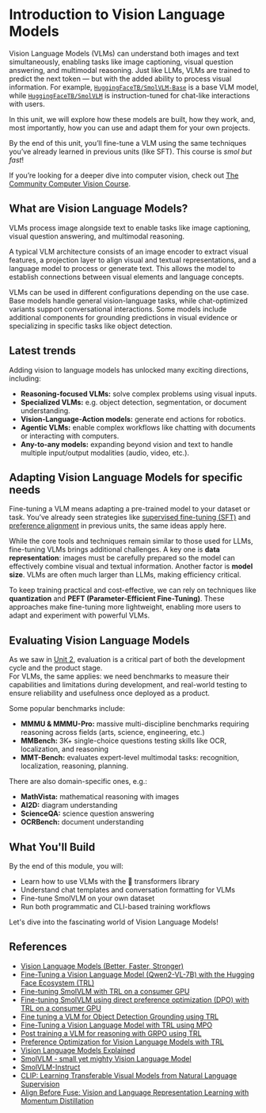 # Introduction to Vision Language Models

Vision Language Models (VLMs) can understand both images and text simultaneously, enabling tasks like image captioning, visual question answering, and multimodal reasoning. Just like LLMs, VLMs are trained to predict the next token — but with the added ability to process visual information. For example, [`HuggingFaceTB/SmolVLM-Base`](https://huggingface.co/HuggingFaceTB/SmolVLM-Base) is a base VLM model, while [`HuggingFaceTB/SmolVLM`](https://huggingface.co/HuggingFaceTB/SmolVLM) is instruction-tuned for chat-like interactions with users.

In this unit, we will explore how these models are built, how they work, and, most importantly, how you can use and adapt them for your own projects.

<Tip>

By the end of this unit, you’ll fine-tune a VLM using the same techniques you’ve already learned in previous units (like SFT). This course is *smol but fast*!

If you’re looking for a deeper dive into computer vision, check out [The Community Computer Vision Course](https://huggingface.co/learn/computer-vision-course).  

</Tip>

## What are Vision Language Models?

VLMs process image alongside text to enable tasks like image captioning, visual question answering, and multimodal reasoning.  

A typical VLM architecture consists of an image encoder to extract visual features, a projection layer to align visual and textual representations, and a language model to process or generate text. This allows the model to establish connections between visual elements and language concepts.

VLMs can be used in different configurations depending on the use case. Base models handle general vision-language tasks, while chat-optimized variants support conversational interactions. Some models include additional components for grounding predictions in visual evidence or specializing in specific tasks like object detection.

## Latest trends

Adding vision to language models has unlocked many exciting directions, including:

- **Reasoning-focused VLMs:** solve complex problems using visual inputs.
- **Specialized VLMs:** e.g. object detection, segmentation, or document understanding.
- **Vision-Language-Action models:** generate end actions for robotics.
- **Agentic VLMs:** enable complex workflows like chatting with documents or interacting with computers.
- **Any-to-any models:** expanding beyond vision and text to handle multiple input/output modalities (audio, video, etc.).

## Adapting Vision Language Models for specific needs

Fine-tuning a VLM means adapting a pre-trained model to your dataset or task. You’ve already seen strategies like [supervised fine-tuning (SFT)](../unit1/1) and [preference alignment](../unit2/1) in previous units, the same ideas apply here.

While the core tools and techniques remain similar to those used for LLMs, fine-tuning VLMs brings additional challenges. A key one is **data representation**: images must be carefully prepared so the model can effectively combine visual and textual information. Another factor is **model size**. VLMs are often much larger than LLMs, making efficiency critical.  

To keep training practical and cost-effective, we can rely on techniques like **quantization** and **PEFT (Parameter-Efficient Fine-Tuning)**. These approaches make fine-tuning more lightweight, enabling more users to adapt and experiment with powerful VLMs.

## Evaluating Vision Language Models

As we saw in [Unit 2](../unit2/1), evaluation is a critical part of both the development cycle and the product stage.  
For VLMs, the same applies: we need benchmarks to measure their capabilities and limitations during development, and real-world testing to ensure reliability and usefulness once deployed as a product.

Some popular benchmarks include:

- **MMMU & MMMU-Pro:** massive multi-discipline benchmarks requiring reasoning across fields (arts, science, engineering, etc.)
- **MMBench:** 3K+ single-choice questions testing skills like OCR, localization, and reasoning
- **MMT-Bench:** evaluates expert-level multimodal tasks: recognition, localization, reasoning, planning.

There are also domain-specific ones, e.g.:

- **MathVista:** mathematical reasoning with images
- **AI2D:** diagram understanding
- **ScienceQA:** science question answering
- **OCRBench:** document understanding

## What You'll Build

By the end of this module, you will:

- Learn how to use VLMs with the 🤗 transformers library
- Understand chat templates and conversation formatting for VLMs
- Fine-tune SmolVLM on your own dataset
- Run both programmatic and CLI-based training workflows

Let's dive into the fascinating world of Vision Language Models!

## References

- [Vision Language Models (Better, Faster, Stronger)](https://huggingface.co/blog/vlms-2025)
- [Fine-Tuning a Vision Language Model (Qwen2-VL-7B) with the Hugging Face Ecosystem (TRL)](https://huggingface.co/learn/cookbook/fine_tuning_vlm_trl)
- [Fine-tuning SmolVLM with TRL on a consumer GPU
](https://huggingface.co/learn/cookbook/fine_tuning_smol_vlm_sft_trl)  
- [Fine-tuning SmolVLM using direct preference optimization (DPO) with TRL on a consumer GPU](https://huggingface.co/learn/cookbook/fine_tuning_vlm_dpo_smolvlm_instruct)
- [Fine tuning a VLM for Object Detection Grounding using TRL](https://huggingface.co/learn/cookbook/fine_tuning_vlm_object_detection_grounding)
- [Fine-Tuning a Vision Language Model with TRL using MPO](https://huggingface.co/learn/cookbook/fine_tuning_vlm_mpo)
- [Post training a VLM for reasoning with GRPO using TRL](https://huggingface.co/learn/cookbook/fine_tuning_vlm_grpo_trl)
- [Preference Optimization for Vision Language Models with TRL](https://huggingface.co/blog/dpo_vlm)
- [Vision Language Models Explained](https://huggingface.co/blog/vlms)
- [SmolVLM - small yet mighty Vision Language Model](https://huggingface.co/blog/smolvlm)  
- [SmolVLM-Instruct](https://huggingface.co/HuggingFaceTB/SmolVLM-Instruct)
- [CLIP: Learning Transferable Visual Models from Natural Language Supervision](https://arxiv.org/abs/2103.00020)  
- [Align Before Fuse: Vision and Language Representation Learning with Momentum Distillation](https://arxiv.org/abs/2107.07651)  